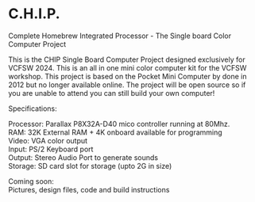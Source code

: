 # C.H.I.P.
Complete Homebrew Integrated Processor - The Single board Color Computer Project 

This is the CHIP Single Board Computer Project designed exclusively for VCFSW 2024. This is an all in one mini color computer kit for the VCFSW workshop. This project is based on the Pocket Mini Computer by done in 2012 but no longer available online. 
The project will be open source so if you are unable to attend you can still build your own computer!

Specifications:

Processor: Parallax P8X32A-D40 mico controller running at 80Mhz. <br>
RAM: 32K External RAM + 4K onboard available for programming<br>
Video: VGA color output<br>
Input: PS/2 Keyboard port<br>
Output: Stereo Audio Port to generate sounds<br>
Storage: SD card slot for storage (upto 2G in size)<br>

Coming soon: <br>
Pictures, design files, code and build instructions<br>


